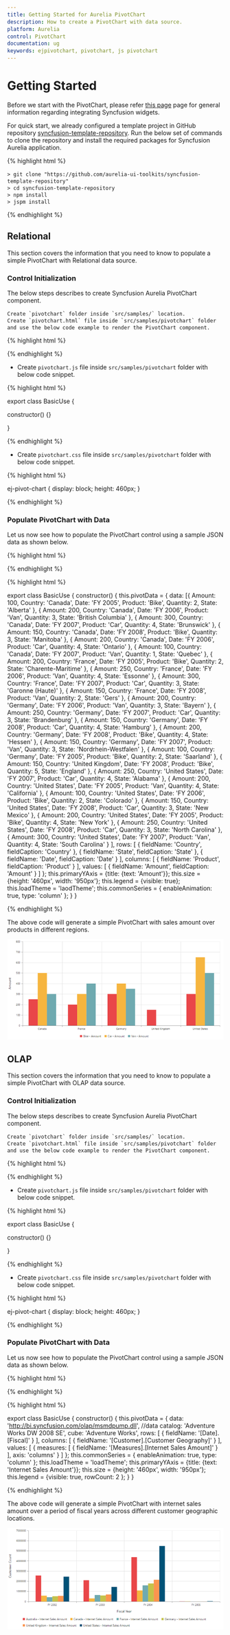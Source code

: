 ```yaml
---
title: Getting Started for Aurelia PivotChart
description: How to create a PivotChart with data source.
platform: Aurelia
control: PivotChart
documentation: ug
keywords: ejpivotchart, pivotchart, js pivotchart
---
```


# Getting Started

Before we start with the PivotChart, please refer [this page](https://help.syncfusion.com/aurelia/overview#getting-started) page for general information regarding integrating Syncfusion widgets.

For quick start, we already configured a template project in GitHub repository [syncfusion-template-repository](https://github.com/aurelia-ui-toolkits/syncfusion-template-repository). Run the below set of commands to clone the repository and install the required packages for Syncfusion Aurelia application.

{% highlight html %}

    > git clone "https://github.com/aurelia-ui-toolkits/syncfusion-template-repository"
    > cd syncfusion-template-repository
    > npm install
    > jspm install

{% endhighlight %}

## Relational

This section covers the information that you need to know to populate a simple PivotChart with Relational data source.

### Control Initialization

The below steps describes to create Syncfusion Aurelia PivotChart component.

    Create `pivotchart` folder inside `src/samples/` location.
    Create `pivotchart.html` file inside `src/samples/pivotchart` folder and use the below code example to render the PivotChart component.

{% highlight html %}

<template>
  <require from="./pivotchart.css"></require>
  <div>
    <ej-pivot-chart id="PivotChart1"></ej-pivot-chart>
  </div>
</template>

{% endhighlight %}

* Create `pivotchart.js` file inside `src/samples/pivotchart` folder with below code snippet.

{% highlight html %}

export class BasicUse {

  constructor() {}

}

{% endhighlight %}

* Create `pivotchart.css` file inside `src/samples/pivotchart` folder with below code snippet.

{% highlight html %}

ej-pivot-chart {
    display: block;
    height: 460px;
}

{% endhighlight %}

### Populate PivotChart with Data

Let us now see how to populate the PivotChart control using a sample JSON data as shown below.

{% highlight html %}

<template>
  <require from="./pivotchart.css"></require>
  <div>
    <ej-pivot-chart id="PivotChart1" e-data-source.bind="pivotData" e-load.bind="loadTheme" e-common-series-options.bind="commonSeries" e-legend.bind="legend"
      e-size.bind="size" e-primary-y-axis.bind="primaryYAxis">
    </ej-pivot-chart>
  </div>
</template>

{% endhighlight %}

{% highlight html %}

export class BasicUse {
  constructor() {
    this.pivotData = {
      data: [{ Amount: 100, Country: 'Canada', Date: 'FY 2005', Product: 'Bike', Quantity: 2, State: 'Alberta' },
        { Amount: 200, Country: 'Canada', Date: 'FY 2006', Product: 'Van', Quantity: 3, State: 'British Columbia' },
        { Amount: 300, Country: 'Canada', Date: 'FY 2007', Product: 'Car', Quantity: 4, State: 'Brunswick' },
        { Amount: 150, Country: 'Canada', Date: 'FY 2008', Product: 'Bike', Quantity: 3, State: 'Manitoba' },
        { Amount: 200, Country: 'Canada', Date: 'FY 2006', Product: 'Car', Quantity: 4, State: 'Ontario' },
        { Amount: 100, Country: 'Canada', Date: 'FY 2007', Product: 'Van', Quantity: 1, State: 'Quebec' },
        { Amount: 200, Country: 'France', Date: 'FY 2005', Product: 'Bike', Quantity: 2, State: 'Charente-Maritime' },
        { Amount: 250, Country: 'France', Date: 'FY 2006', Product: 'Van', Quantity: 4, State: 'Essonne' },
        { Amount: 300, Country: 'France', Date: 'FY 2007', Product: 'Car', Quantity: 3, State: 'Garonne (Haute)' },
        { Amount: 150, Country: 'France', Date: 'FY 2008', Product: 'Van', Quantity: 2, State: 'Gers' },
        { Amount: 200, Country: 'Germany', Date: 'FY 2006', Product: 'Van', Quantity: 3, State: 'Bayern' },
        { Amount: 250, Country: 'Germany', Date: 'FY 2007', Product: 'Car', Quantity: 3, State: 'Brandenburg' },
        { Amount: 150, Country: 'Germany', Date: 'FY 2008', Product: 'Car', Quantity: 4, State: 'Hamburg' },
        { Amount: 200, Country: 'Germany', Date: 'FY 2008', Product: 'Bike', Quantity: 4, State: 'Hessen' },
        { Amount: 150, Country: 'Germany', Date: 'FY 2007', Product: 'Van', Quantity: 3, State: 'Nordrhein-Westfalen' },
        { Amount: 100, Country: 'Germany', Date: 'FY 2005', Product: 'Bike', Quantity: 2, State: 'Saarland' },
        { Amount: 150, Country: 'United Kingdom', Date: 'FY 2008', Product: 'Bike', Quantity: 5, State: 'England' },
        { Amount: 250, Country: 'United States', Date: 'FY 2007', Product: 'Car', Quantity: 4, State: 'Alabama' },
        { Amount: 200, Country: 'United States', Date: 'FY 2005', Product: 'Van', Quantity: 4, State: 'California' },
        { Amount: 100, Country: 'United States', Date: 'FY 2006', Product: 'Bike', Quantity: 2, State: 'Colorado' },
        { Amount: 150, Country: 'United States', Date: 'FY 2008', Product: 'Car', Quantity: 3, State: 'New Mexico' },
        { Amount: 200, Country: 'United States', Date: 'FY 2005', Product: 'Bike', Quantity: 4, State: 'New York' },
        { Amount: 250, Country: 'United States', Date: 'FY 2008', Product: 'Car', Quantity: 3, State: 'North Carolina' },
        { Amount: 300, Country: 'United States', Date: 'FY 2007', Product: 'Van', Quantity: 4, State: 'South Carolina' }
      ],
      rows: [
        {
          fieldName: 'Country',
          fieldCaption: 'Country'
        },
        {
          fieldName: 'State',
          fieldCaption: 'State'
        },
        {
          fieldName: 'Date',
          fieldCaption: 'Date'
        }
      ],
      columns: [
        {
          fieldName: 'Product',
          fieldCaption: 'Product'
        }
      ],
      values: [
        {
          fieldName: 'Amount',
          fieldCaption: 'Amount'
        }
      ]
    };
    this.primaryYAxis = {title: {text: 'Amount'}};
    this.size = {height: '460px', width: '950px'};
    this.legend = {visible: true};
    this.loadTheme = 'laodTheme';
    this.commonSeries = {
      enableAnimation: true,
      type: 'column'
    };
  }
}

{% endhighlight %}

The above code will generate a simple PivotChart with sales amount over products in different regions.

![](getting-started_images/purejs.png)

## OLAP

This section covers the information that you need to know to populate a simple PivotChart with OLAP data source.

### Control Initialization

The below steps describes to create Syncfusion Aurelia PivotChart component.

    Create `pivotchart` folder inside `src/samples/` location.
    Create `pivotchart.html` file inside `src/samples/pivotchart` folder and use the below code example to render the PivotChart component.

{% highlight html %}

<template>
  <require from="./pivotchart.css"></require>
  <div>
    <ej-pivot-chart id="PivotChart1"></ej-pivot-chart>
  </div>
</template>

{% endhighlight %}

* Create `pivotchart.js` file inside `src/samples/pivotchart` folder with below code snippet.

{% highlight html %}

export class BasicUse {

  constructor() {}

}

{% endhighlight %}

* Create `pivotchart.css` file inside `src/samples/pivotchart` folder with below code snippet.

{% highlight html %}

ej-pivot-chart {
    display: block;
    height: 460px;
}

{% endhighlight %}

### Populate PivotChart with Data

Let us now see how to populate the PivotChart control using a sample JSON data as shown below.

{% highlight html %}

<template>
  <require from="./pivotchart.css"></require>
  <div>
    <ej-pivot-chart id="PivotChart1" e-data-source.bind="pivotData" e-load.bind="loadTheme" e-common-series-options.bind="commonSeries" e-legend.bind="legend"
      e-size.bind="size" e-primary-y-axis.bind="primaryYAxis" e-primary-x-axis.bind="primaryXAxis">
    </ej-pivot-chart>
  </div>
</template>

{% endhighlight %}

{% highlight html %}

export class BasicUse {
  constructor() {
    this.pivotData = {
      data: 'http://bi.syncfusion.com/olap/msmdpump.dll', //data
      catalog: 'Adventure Works DW 2008 SE',
      cube: 'Adventure Works',
      rows: [
        {
          fieldName: '[Date].[Fiscal]'
        }
      ],
      columns: [
        {
          fieldName: '[Customer].[Customer Geography]'
        }
      ],
      values: [
        {
          measures: [
            {
              fieldName: '[Measures].[Internet Sales Amount]'
            }
          ],
          axis: 'columns'
        }
      ]
    };
    this.commonSeries = {
      enableAnimation: true,
      type: 'column'
    };
    this.loadTheme = 'loadTheme';
    this.primaryYAxis = {title: {text: 'Internet Sales Amount'}};
    this.size = {height: '460px', width: '950px'};
    this.legend = {visible: true, rowCount: 2 };
  }
}

{% endhighlight %}

The above code will generate a simple PivotChart with internet sales amount over a period of fiscal years across different customer geographic locations.

![](getting-started_images/Olap.png)